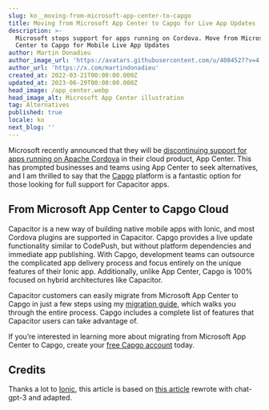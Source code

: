 ```yaml
---
slug: ko__moving-from-microsoft-app-center-to-capgo
title: Moving from Microsoft App Center to Capgo for Live App Updates
description: >-
  Microsoft stops support for apps running on Cordova. Move from Microsoft App
  Center to Capgo for Mobile Live App Updates
author: Martin Donadieu
author_image_url: 'https://avatars.githubusercontent.com/u/4084527?v=4'
author_url: 'https://x.com/martindonadieu'
created_at: 2022-03-21T00:00:00.000Z
updated_at: 2023-06-29T00:00:00.000Z
head_image: /app_center.webp
head_image_alt: Microsoft App Center illustration
tag: Alternatives
published: true
locale: ko
next_blog: ''
---
```

Microsoft recently announced that they will be [discontinuing support for apps running on Apache Cordova](https://devblogs.microsoft.com/appcenter/announcing-apache-cordova-retirement/) in their cloud product, App Center. This has prompted businesses and teams using App Center to seek alternatives, and I am thrilled to say that the [Capgo](https://capgo.app/) platform is a fantastic option for those looking for full support for Capacitor apps.

## From Microsoft App Center to Capgo Cloud

Capacitor is a new way of building native mobile apps with Ionic, and most Cordova plugins are supported in Capacitor. Capgo provides a live update functionality similar to CodePush, but without platform dependencies and immediate app publishing. With Capgo, development teams can outsource the complicated app delivery process and focus entirely on the unique features of their Ionic app. Additionally, unlike App Center, Capgo is 100% focused on hybrid architectures like Capacitor.

Capacitor customers can easily migrate from Microsoft App Center to Capgo in just a few steps using my [migration guide](https://capgo.app/blog/appcenter-migration/), which walks you through the entire process. Capgo includes a complete list of features that Capacitor users can take advantage of.

If you’re interested in learning more about migrating from Microsoft App Center to Capgo, create your [free Capgo account](/register/) today.

## Credits

Thanks a lot to [Ionic](https://ionic.com/), this article is based on [this article](https://ionic.io/blog/moving-from-microsoft-app-center-to-ionic-appflow/) rewrote with chat-gpt-3 and adapted.
